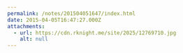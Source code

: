 ```yaml
---
permalink: /notes/201504051647/index.html
date: 2015-04-05T16:47:27.000Z
attachments:
  - url: https://cdn.rknight.me/site/2025/12769710.jpg
    alt: null
---
```



